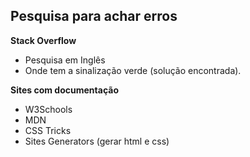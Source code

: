 ## Pesquisa para achar erros

**Stack Overflow**

- Pesquisa em Inglês
- Onde tem a sinalização verde (solução encontrada).

**Sites com documentação**

- W3Schools
- MDN
- CSS Tricks
- Sites Generators (gerar html e css)
